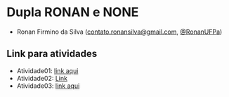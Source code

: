 # Dupla RONAN e NONE
- Ronan Firmino da Silva (contato.ronansilva@gmail.com, [@RonanUFPa](https://github.com/RonanUFPa))

## Link para atividades

- Atividade01: [link aqui](#)
- Atividade02: [Link](https://docs.google.com/document/d/1z7i2o5C48DcbmhXWKgzWHaZlLgnNqLvth65ATvyjhWg/edit?usp=sharing)
- Atividade03: [link aqui](#)
 

